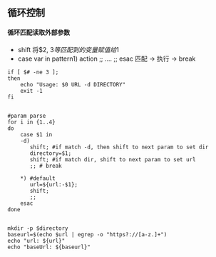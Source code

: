 ## 循环控制

#### 循环匹配读取外部参数

* shift 将$2, $3等匹配到的变量赋值给$1
* case var in pattern1) action ;; .... ;; esac 匹配 -> 执行 -> break
 

```
if [ $# -ne 3 ];
then
    echo "Usage: $0 URL -d DIRECTORY"
    exit -1
fi


#param parse
for i in {1..4}
do
    case $1 in
    -d)
       shift; #if match -d, then shift to next param to set dir
       directory=$1;
       shift; #if match dir, shift to next param to set url
       ;; # break

    *) #default
       url=${url:-$1};
       shift;
       ;;
    esac
done


mkdir -p $directory
baseurl=$(echo $url | egrep -o "https?://[a-z.]+")
echo "url: ${url}"
echo "baseUrl: ${baseurl}"


```
